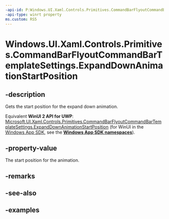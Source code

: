 ```yaml
---
-api-id: P:Windows.UI.Xaml.Controls.Primitives.CommandBarFlyoutCommandBarTemplateSettings.ExpandDownAnimationStartPosition
-api-type: winrt property
ms.custom: RS5
---
```


<!-- Property syntax.
public double ExpandDownAnimationStartPosition { get; }
-->

# Windows.UI.Xaml.Controls.Primitives.CommandBarFlyoutCommandBarTemplateSettings.ExpandDownAnimationStartPosition

## -description

Gets the start position for the expand down animation.

Equivalent **WinUI 2 API for UWP**: [Microsoft.UI.Xaml.Controls.Primitives.CommandBarFlyoutCommandBarTemplateSettings.ExpandDownAnimationStartPosition](/windows/winui/api/microsoft.ui.xaml.controls.primitives.commandbarflyoutcommandbartemplatesettings.expanddownanimationstartposition) (for WinUI in the [Windows App SDK](/windows/apps/windows-app-sdk/), see the **[Windows App SDK namespaces](/windows/windows-app-sdk/api/winrt/)**).

## -property-value

The start position for the animation.

## -remarks

## -see-also

## -examples

